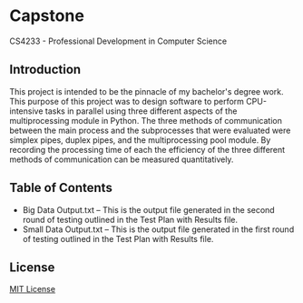 # Capstone
 CS4233 - Professional Development in Computer Science

## Introduction
This project is intended to be the pinnacle of my bachelor's degree work.  This purpose of this project was to design software to perform CPU-intensive tasks in parallel using three different aspects of the multiprocessing module in Python.  The three methods of communication between the main process and the subprocesses that were evaluated were simplex pipes, duplex pipes, and the multiprocessing pool module.  By recording the processing time of each the efficiency of the three different methods of communication can be measured quantitatively.

## Table of Contents
- Big Data Output.txt – This is the output file generated in the second round of testing outlined in the Test Plan with Results file.
- Small Data Output.txt – This is the output file generated in the first round of testing outlined in the Test Plan with Results file.

## License
[MIT License](LICENSE)
